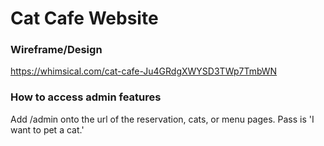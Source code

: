 # Cat Cafe Website

### Wireframe/Design
https://whimsical.com/cat-cafe-Ju4GRdgXWYSD3TWp7TmbWN

### How to access admin features
Add /admin onto the url of the reservation, cats, or menu pages.
Pass is 'I want to pet a cat.'
